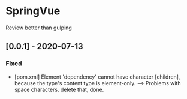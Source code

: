 # SpringVue

Review better than gulping

## [0.0.1] - 2020-07-13

### Fixed

- [pom.xml] Element 'dependency' cannot have character [children], because the type's content type
  is element-only. --> Problems with space characters. delete that, done.
